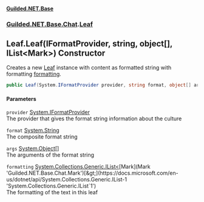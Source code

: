 
#### [Guilded.NET.Base](index 'index')
### [Guilded.NET.Base.Chat](index#Guilded_NET_Base_Chat 'Guilded.NET.Base.Chat').[Leaf](Leaf 'Guilded.NET.Base.Chat.Leaf')
## Leaf.Leaf(IFormatProvider, string, object[], IList&lt;Mark&gt;) Constructor
Creates a new [Leaf](Leaf 'Guilded.NET.Base.Chat.Leaf') instance with content as formatted string with formatting [formatting](Leaf_Leaf(IFormatProvider_string_object___IList_Mark_)#Guilded_NET_Base_Chat_Leaf_Leaf(System_IFormatProvider_string_object___System_Collections_Generic_IList_Guilded_NET_Base_Chat_Mark_)_formatting 'Guilded.NET.Base.Chat.Leaf.Leaf(System.IFormatProvider, string, object[], System.Collections.Generic.IList&lt;Guilded.NET.Base.Chat.Mark&gt;).formatting').  
```csharp
public Leaf(System.IFormatProvider provider, string format, object[] args, System.Collections.Generic.IList<Guilded.NET.Base.Chat.Mark> formatting);
```

#### Parameters
<a name='Guilded_NET_Base_Chat_Leaf_Leaf(System_IFormatProvider_string_object___System_Collections_Generic_IList_Guilded_NET_Base_Chat_Mark_)_provider'></a>
`provider` [System.IFormatProvider](https://docs.microsoft.com/en-us/dotnet/api/System.IFormatProvider 'System.IFormatProvider')  
The provider that gives the format string information about the culture
  
<a name='Guilded_NET_Base_Chat_Leaf_Leaf(System_IFormatProvider_string_object___System_Collections_Generic_IList_Guilded_NET_Base_Chat_Mark_)_format'></a>
`format` [System.String](https://docs.microsoft.com/en-us/dotnet/api/System.String 'System.String')  
The composite format string
  
<a name='Guilded_NET_Base_Chat_Leaf_Leaf(System_IFormatProvider_string_object___System_Collections_Generic_IList_Guilded_NET_Base_Chat_Mark_)_args'></a>
`args` [System.Object](https://docs.microsoft.com/en-us/dotnet/api/System.Object 'System.Object')[[]](https://docs.microsoft.com/en-us/dotnet/api/System.Array 'System.Array')  
The arguments of the format string
  
<a name='Guilded_NET_Base_Chat_Leaf_Leaf(System_IFormatProvider_string_object___System_Collections_Generic_IList_Guilded_NET_Base_Chat_Mark_)_formatting'></a>
`formatting` [System.Collections.Generic.IList&lt;](https://docs.microsoft.com/en-us/dotnet/api/System.Collections.Generic.IList-1 'System.Collections.Generic.IList`1')[Mark](Mark 'Guilded.NET.Base.Chat.Mark')[&gt;](https://docs.microsoft.com/en-us/dotnet/api/System.Collections.Generic.IList-1 'System.Collections.Generic.IList`1')  
The formatting of the text in this leaf
  
